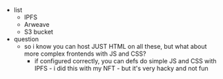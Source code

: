   * list
    * IPFS
    * Arweave
    * S3 bucket
  * question
    * so i know you can host JUST HTML on all these, but what about more complex frontends with JS and CSS?
      * if configured correctly, you can defs do simple JS and CSS with IPFS - i did this with my NFT - but it's very hacky and not fun